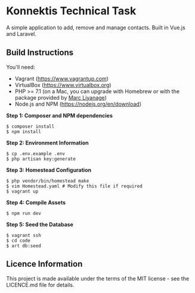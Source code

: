 # Konnektis Technical Task

A simple application to add, remove and manage contacts. Built in Vue.js and Laravel.

## Build Instructions

You'll need:

* Vagrant (https://www.vagrantup.com)
* VirtualBox (https://www.virtualbox.org)
* PHP >= 7.1 (on a Mac, you can upgrade with Homebrew or with the package provided by [Marc Liyanage](http://php-osx.liip.ch))
* Node.js and NPM (https://nodejs.org/en/download)

**Step 1: Composer and NPM dependencies**

```
$ composer install
$ npm install
```

**Step 2: Environment Information**

```
$ cp .env.example .env
$ php artisan key:generate
```

**Step 3: Homestead Configuration**

```
$ php vendor/bin/homestead make
$ vim Homestead.yaml # Modify this file if required
$ vagrant up
```

**Step 4: Compile Assets**

```
$ npm run dev
```

**Step 5: Seed the Database**

```
$ vagrant ssh
$ cd code
$ art db:seed
```

## Licence Information

This project is made available under the terms of the MIT license - see the LICENCE.md file for details.
